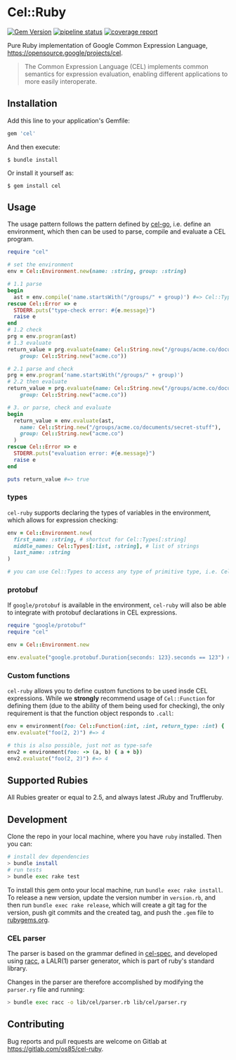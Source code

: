 # Cel::Ruby

[![Gem Version](https://badge.fury.io/rb/cel.svg)](http://rubygems.org/gems/cel)
[![pipeline status](https://gitlab.com/os85/cel-ruby/badges/master/pipeline.svg)](https://gitlab.com/os85/cel-ruby/pipelines?page=1&scope=all&ref=master)
[![coverage report](https://gitlab.com/os85/cel-ruby/badges/master/coverage.svg?job=coverage)](https://os85.gitlab.io/cel-ruby/coverage/#_AllFiles)

Pure Ruby implementation of Google Common Expression Language, https://opensource.google/projects/cel.

> The Common Expression Language (CEL) implements common semantics for expression evaluation, enabling different applications to more easily interoperate.

## Installation

Add this line to your application's Gemfile:

```ruby
gem 'cel'
```

And then execute:

    $ bundle install

Or install it yourself as:

    $ gem install cel

## Usage

The usage pattern follows the pattern defined by [cel-go](https://github.com/google/cel-go), i.e. define an environment, which then can be used to parse, compile and evaluate a CEL program.

```ruby
require "cel"

# set the environment
env = Cel::Environment.new(name: :string, group: :string)

# 1.1 parse
begin
  ast = env.compile('name.startsWith("/groups/" + group)') #=> Cel::Types[:bool], which is == :bool
rescue Cel::Error => e
  STDERR.puts("type-check error: #{e.message}")
  raise e
end
# 1.2 check
prg = env.program(ast)
# 1.3 evaluate
return_value = prg.evaluate(name: Cel::String.new("/groups/acme.co/documents/secret-stuff"),
    group: Cel::String.new("acme.co"))

# 2.1 parse and check
prg = env.program('name.startsWith("/groups/" + group)')
# 2.2 then evaluate
return_value = prg.evaluate(name: Cel::String.new("/groups/acme.co/documents/secret-stuff"),
    group: Cel::String.new("acme.co"))

# 3. or parse, check and evaluate
begin
  return_value = env.evaluate(ast,
    name: Cel::String.new("/groups/acme.co/documents/secret-stuff"),
    group: Cel::String.new("acme.co")
  )
rescue Cel::Error => e
  STDERR.puts("evaluation error: #{e.message}")
  raise e
end

puts return_value #=> true
```

### types

`cel-ruby` supports declaring the types of variables in the environment, which allows for expression checking:

```ruby
env = Cel::Environment.new(
  first_name: :string, # shortcut for Cel::Types[:string]
  middle_names: Cel::Types[:list, :string], # list of strings
  last_name: :string
)

# you can use Cel::Types to access any type of primitive type, i.e. Cel::Types[:bytes]
```

### protobuf

If `google/protobuf` is available in the environment, `cel-ruby` will also be able to integrate with protobuf declarations in CEL expressions.

```ruby
require "google/protobuf"
require "cel"

env = Cel::Environment.new

env.evaluate("google.protobuf.Duration{seconds: 123}.seconds == 123") #=> true
```

### Custom functions

`cel-ruby` allows you to define custom functions to be used insde CEL expressions. While we **strongly** recommend usage of `Cel::Function` for defining them (due to the ability of them being used for checking), the only requirement is that the function object responds to `.call`:

```ruby
env = environment(foo: Cel::Function(:int, :int, return_type: :int) { |a, b|  a + b})
env.evaluate("foo(2, 2)") #=> 4

# this is also possible, just not as type-safe
env2 = environment(foo: -> (a, b) { a + b})
env2.evaluate("foo(2, 2)") #=> 4
```

## Supported Rubies

All Rubies greater or equal to 2.5, and always latest JRuby and Truffleruby.

## Development

Clone the repo in your local machine, where you have `ruby` installed. Then you can:

```bash
# install dev dependencies
> bundle install
# run tests
> bundle exec rake test
```

To install this gem onto your local machine, run `bundle exec rake install`. To release a new version, update the version number in `version.rb`, and then run `bundle exec rake release`, which will create a git tag for the version, push git commits and the created tag, and push the `.gem` file to [rubygems.org](https://rubygems.org).

### CEL parser

The parser is based on the grammar defined in [cel-spec](https://github.com/google/cel-spec/blob/master/doc/langdef.md#syntax), and developed using [racc](https://github.com/ruby/racc), a LALR(1) parser generator, which is part of ruby's standard library.

Changes in the parser are therefore accomplished by modifying the `parser.ry` file and running:

```bash
> bundle exec racc -o lib/cel/parser.rb lib/cel/parser.ry
```

## Contributing

Bug reports and pull requests are welcome on Gitlab at https://gitlab.com/os85/cel-ruby.
